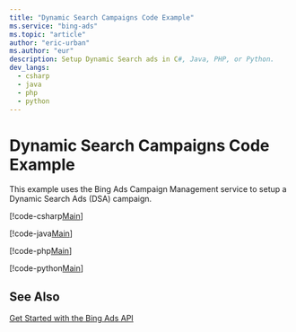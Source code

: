 ```yaml
---
title: "Dynamic Search Campaigns Code Example"
ms.service: "bing-ads"
ms.topic: "article"
author: "eric-urban"
ms.author: "eur"
description: Setup Dynamic Search ads in C#, Java, PHP, or Python.
dev_langs:
  - csharp
  - java
  - php
  - python
---
```

# Dynamic Search Campaigns Code Example
This example uses the Bing Ads Campaign Management service to setup a Dynamic Search Ads (DSA) campaign.

[!code-csharp[Main](../../../BingAds-dotNet-SDK/examples/BingAdsExamples/BingAdsExamplesLibrary/v11/DynamicSearchCampaigns.cs)]

[!code-java[Main](../../../BingAds-Java-SDK/examples/BingAdsDesktopApp/src/main/java/com/microsoft/bingads/examples/v11/DynamicSearchCampaigns.java)]

[!code-php[Main](../../../BingAds-PHP-SDK/samples/V11/DynamicSearchAds.php)]

[!code-python[Main](../../../BingAds-Python-SDK/examples/BingAdsPythonConsoleExamples/BingAdsPythonConsoleExamples/v11/dynamic_search_campaigns.py)]

## See Also
[Get Started with the Bing Ads API](../guides/get-started.md)  
